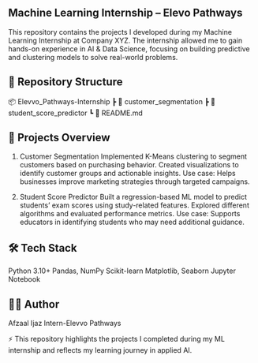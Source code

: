 ## Machine Learning Internship – Elevo Pathways

This repository contains the projects I developed during my Machine Learning Internship at Company XYZ. The internship allowed me to gain hands-on experience in AI & Data Science, focusing on building predictive and clustering models to solve real-world problems.

## 📂 Repository Structure
📦 Elevvo_Pathways-Internship
 ┣ 📂 customer_segmentation
 ┣ 📂 student_score_predictor
 ┗ 📄 README.md

## 🚀 Projects Overview

1. Customer Segmentation
  Implemented K-Means clustering to segment customers based on purchasing behavior.
  Created visualizations to identify customer groups and actionable insights.
  Use case: Helps businesses improve marketing strategies through targeted campaigns.

2. Student Score Predictor
  Built a regression-based ML model to predict students’ exam scores using study-related features.
  Explored different algorithms and evaluated performance metrics.
  Use case: Supports educators in identifying students who may need additional guidance.

## 🛠️ Tech Stack

Python 3.10+
Pandas, NumPy
Scikit-learn
Matplotlib, Seaborn
Jupyter Notebook

## 👨‍💻 Author
Afzaal Ijaz 
Intern-Elevvo Pathways

⚡ This repository highlights the projects I completed during my ML internship and reflects my learning journey in applied AI.
